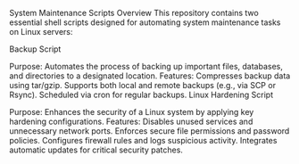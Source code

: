System Maintenance Scripts Overview This repository contains two essential shell scripts designed for automating system maintenance tasks on Linux servers:

Backup Script

Purpose: Automates the process of backing up important files, databases, and directories to a designated location. Features: Compresses backup data using tar/gzip. Supports both local and remote backups (e.g., via SCP or Rsync). Scheduled via cron for regular backups. Linux Hardening Script

Purpose: Enhances the security of a Linux system by applying key hardening configurations. Features: Disables unused services and unnecessary network ports. Enforces secure file permissions and password policies. Configures firewall rules and logs suspicious activity. Integrates automatic updates for critical security patches.
